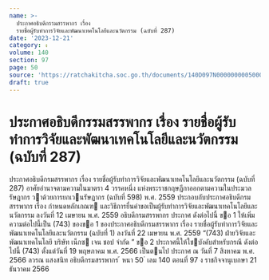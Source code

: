 ```yaml
---
name: >-
  ประกาศอธิบดีกรรมสรรพากร เรื่อง
  รายชื่อผู้รับทำการวิจัยและพัฒนาเทคโนโลยีและนวัตกรรม (ฉบับที่ 287)
date: '2023-12-21'
category: ง
volume: 140
section: 97
page: 50
source: 'https://ratchakitcha.soc.go.th/documents/140D097N0000000005000.pdf'
draft: true
---
```


# ประกาศอธิบดีกรรมสรรพากร เรื่อง รายชื่อผู้รับทำการวิจัยและพัฒนาเทคโนโลยีและนวัตกรรม (ฉบับที่ 287)

ประกาศอธิบดีกรมสรรพากร เรื่อง รายชื่อผู้รับทําการวิจัยและพัฒนาเทคโนโลยีและนวัตกรรม (ฉบับที่ 287) อาศัยอํานาจตามความในมาตรา 4 วรรคหนึ่ง แห่งพระราชกฤษฎีกาออกตามความในประมวลรัษฎากร วาด้วยการยกเวนรัษฎากร (ฉบับที่ 598) พ.ศ. 2559 ประกอบกับประกาศอธิบดีกรมสรรพากร เรื่อง กําหนดหลักเกณฑ และวิธีการยื่นคําขอเป็นผู้รับทําการวิจัยและพัฒนาเทคโนโลยีและนวัตกรรม ลงวันที่ 12 เมษายน พ.ศ. 2559 อธิบดีกรมสรรพากร ประกาศ ดังต่อไปนี้ ขอ 1 ให้เพิ่มความต่อไปนี้เป็น (743) ของขอ 1 ของประกาศอธิบดีกรมสรรพากร เรื่อง รายชื่อผู้รับทําการวิจัยและพัฒนาเทคโนโลยีและนวัตกรรม (ฉบับที่ 1) ลงวันที่ 22 เมษายน พ.ศ. 2559 “(743) ฝ่ายวิจัยและพัฒนาเทคโนโลยี บริษัท เน็กซ เจน ชอป จํากัด ” ขอ 2 ประกาศนี้ให้ใชบังคับสําหรับกรณี ดังต่อไปนี้ (743) ตั้งแต่วันที่ 19 พฤษภาคม พ.ศ. 2566 เป็นตนไป ประกาศ ณ วันที่ 7 สิงหาคม พ.ศ. 2566 ลวรณ แสงสนิท อธิบดีกรมสรรพากร ้ หนา 50 ่ เลม 140 ตอนที่ 97 ง ราชกิจจานุเบกษา 21 ธันวาคม 2566
